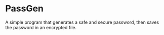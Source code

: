 # PassGen
A simple program that generates a safe and secure password, then saves the password in an encrypted file.
